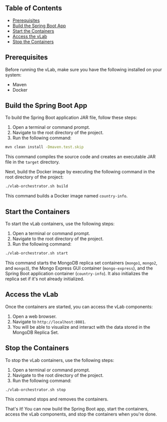 <!-- Table of Contents -->
## Table of Contents
- [Prerequisites](#prerequisites)
- [Build the Spring Boot App](#build-the-spring-boot-app)
- [Start the Containers](#start-the-containers)
- [Access the vLab](#access-the-vlab)
- [Stop the Containers](#stop-the-containers)

## Prerequisites

Before running the vLab, make sure you have the following installed on your system:

- Maven
- Docker

## Build the Spring Boot App

To build the Spring Boot application JAR file, follow these steps:

1. Open a terminal or command prompt.
2. Navigate to the root directory of the project.
3. Run the following command:

```bash
mvn clean install -Dmaven.test.skip
```

This command compiles the source code and creates an executable JAR file in the `target` directory.

Next, build the Docker image by executing the following command in the root directory of the project:

```bash
./vlab-orchestrator.sh build
```

This command builds a Docker image named `country-info`.

## Start the Containers

To start the vLab containers, use the following steps:

1. Open a terminal or command prompt.
2. Navigate to the root directory of the project.
3. Run the following command:

```bash
./vlab-orchestrator.sh start
```

This command starts the MongoDB replica set containers (`mongo1`, `mongo2`, and `mongo3`), the Mongo Express GUI container (`mongo-express`), and the Spring Boot application container (`country-info`). It also initializes the replica set if it's not already initialized.

## Access the vLab

Once the containers are started, you can access the vLab components:

1. Open a web browser.
2. Navigate to `http://localhost:8081`.
3. You will be able to visualize and interact with the data stored in the MongoDB Replica Set.

## Stop the Containers

To stop the vLab containers, use the following steps:

1. Open a terminal or command prompt.
2. Navigate to the root directory of the project.
3. Run the following command:

```bash
./vlab-orchestrator.sh stop
```

This command stops and removes the containers.

That's it! You can now build the Spring Boot app, start the containers, access the vLab components, and stop the containers when you're done.
